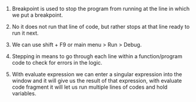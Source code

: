 1. Breakpoint is used to stop the program from running at the line in which we put a breakpoint.


2. No it does not run that line of code, but rather stops at that line ready to run it next.


3. We can use shift + F9 or main menu > Run > Debug.


4. Stepping in means to go through each line within a function/program code to check for errors in the logic.


5. With evaluate expression we can enter a singular expression into the window and it will give us the result of that expression, with evaluate code fragment it will let us run multiple lines of codes and hold variables.
